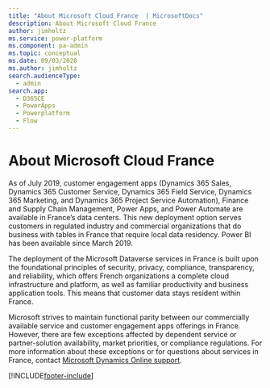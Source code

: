 ```yaml
---
title: "About Microsoft Cloud France  | MicrosoftDocs"
description: About Microsoft Cloud France
author: jimholtz
ms.service: power-platform
ms.component: pa-admin
ms.topic: conceptual
ms.date: 09/03/2020
ms.author: jimholtz
search.audienceType: 
  - admin
search.app:
  - D365CE
  - PowerApps
  - Powerplatform
  - Flow
---
```

# About Microsoft Cloud France  

As of July 2019, customer engagement apps (Dynamics 365 Sales, Dynamics 365 Customer Service, Dynamics 365 Field Service, Dynamics 365 Marketing, and Dynamics 365 Project Service Automation), Finance and Supply Chain Management, Power Apps, and Power Automate are available in France’s data centers. This new deployment option serves customers in regulated industry and commercial organizations that do business with tables in France that require local data residency. Power BI has been available since March 2019.

The deployment of the Microsoft Dataverse services in France is built upon the foundational principles of security, privacy, compliance, transparency, and reliability, which offers French organizations a complete cloud infrastructure and platform, as well as familiar productivity and business application tools. This means that customer data stays resident within France.

Microsoft strives to maintain functional parity between our commercially available service and customer engagement apps offerings in France. However, there are few exceptions affected by dependent service or partner-solution availability, market priorities, or compliance regulations. For more information about these exceptions or for questions about services in France, contact [Microsoft Dynamics Online support](https://dynamics.microsoft.com/support/).



[!INCLUDE[footer-include](../includes/footer-banner.md)]